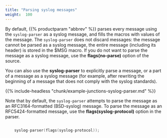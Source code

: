 ```yaml
---
title: "Parsing syslog messages"
weight:  100
---
```

<!-- DISCLAIMER: This file is based on the syslog-ng Open Source Edition documentation https://github.com/balabit/syslog-ng-ose-guides/commit/2f4a52ee61d1ea9ad27cb4f3168b95408fddfdf2 and is used under the terms of The syslog-ng Open Source Edition Documentation License. The file has been modified by Axoflow. -->

By default, {{% productparam "abbrev" %}} parses every message using the `syslog-parser` as a syslog message, and fills the macros with values of the message. The `syslog-parser` does not discard messages: the message cannot be parsed as a syslog message, the entire message (including its header) is stored in the $MSG macro. If you do not want to parse the message as a syslog message, use the **flags(no-parse)** option of the source.

You can also use the **syslog-parser** to explicitly parse a message, or a part of a message as a syslog message (for example, after rewriting the beginning of a message that does not comply with the syslog standards).


{{% include-headless "chunk/example-junctions-syslog-parser.md" %}}


Note that by default, the `syslog-parser` attempts to parse the message as an RFC3164-formatted (BSD-syslog) message. To parse the message as an RFC5424-formatted message, use the **flags(syslog-protocol)** option in the parser.

```c

    syslog-parser(flags(syslog-protocol));

```
